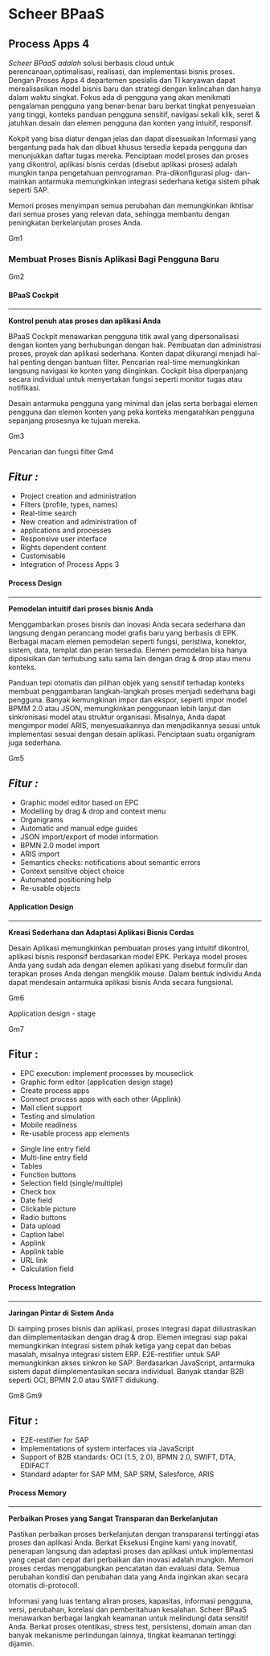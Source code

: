 # Scheer BPaaS
## Process Apps 4

*Scheer BPaaS adalah* solusi berbasis cloud untuk perencanaan,optimalisasi, realisasi, dan implementasi bisnis proses. 
Dengan Proses Apps 4 departemen spesialis dan TI karyawan dapat merealisasikan model bisnis baru dan strategi dengan kelincahan 
dan hanya dalam waktu singkat. Fokus ada di pengguna yang akan menikmati pengalaman pengguna yang benar-benar baru berkat tingkat 
penyesuaian yang tinggi, konteks panduan pengguna sensitif, navigasi sekali klik, seret & jatuhkan desain dan elemen pengguna dan 
konten yang intuitif, responsif. 

Kokpit yang bisa diatur dengan jelas dan dapat disesuaikan Informasi yang bergantung pada hak dan dibuat khusus tersedia kepada 
pengguna dan menunjukkan daftar tugas mereka. Penciptaan model proses dan proses yang dikontrol, aplikasi bisnis cerdas (disebut 
aplikasi proses) adalah mungkin tanpa pengetahuan pemrograman. Pra-dikonfigurasi plug- dan-mainkan antarmuka memungkinkan integrasi 
sederhana ketiga sistem pihak seperti SAP. 

Memori proses menyimpan semua perubahan dan memungkinkan ikhtisar dari semua proses yang relevan data, sehingga membantu dengan 
peningkatan berkelanjutan proses Anda.

Gm1

### Membuat Proses Bisnis Aplikasi Bagi Pengguna Baru

Gm2

#### BPaaS Cockpit
-------------
**Kontrol penuh atas proses dan aplikasi Anda**

BPaaS Cockpit menawarkan pengguna titik awal yang dipersonalisasi dengan konten yang berhubungan dengan hak. Pembuatan dan administrasi 
proses, proyek dan aplikasi sederhana. Konten dapat dikurangi menjadi hal-hal penting dengan bantuan filter. Pencarian real-time memungkinkan langsung
navigasi ke konten yang diinginkan. Cockpit bisa diperpanjang secara individual untuk menyertakan fungsi seperti monitor tugas atau notifikasi. 

Desain antarmuka pengguna yang minimal dan jelas serta berbagai elemen pengguna dan elemen konten yang peka konteks mengarahkan pengguna 
sepanjang prosesnya ke tujuan mereka. 

Gm3

Pencarian dan fungsi filter
Gm4

*Fitur :*
-----------------
- Project creation and administration  
- Filters (profile, types, names)
- Real-time search
- New creation and administration of 
- applications and processes 
- Responsive user interface 
- Rights dependent content
- Customisable
- Integration of Process Apps 3

#### Process Design
--------------
**Pemodelan intuitif dari proses bisnis Anda**

Menggambarkan proses bisnis dan inovasi Anda secara sederhana dan langsung dengan perancang model grafis baru yang berbasis di EPK. 
Berbagai macam elemen pemodelan seperti fungsi, peristiwa, konektor, sistem, data, templat dan peran tersedia. Elemen pemodelan bisa
hanya diposisikan dan terhubung satu sama lain dengan drag & drop atau menu konteks. 

Panduan tepi otomatis dan pilihan objek yang sensitif terhadap konteks membuat penggambaran langkah-langkah proses menjadi sederhana bagi pengguna. 
Banyak kemungkinan impor dan ekspor, seperti impor model BPMM 2.0 atau JSON, memungkinkan penggunaan lebih lanjut dan sinkronisasi model atau struktur 
organisasi. Misalnya, Anda dapat mengimpor model ARIS, menyesuaikannya dan menjadikannya sesuai untuk implementasi sesuai dengan desain aplikasi. 
Penciptaan suatu organigram juga sederhana.

Gm5

*Fitur :*
----------
- Graphic model editor based on EPC
- Modelling by drag & drop and context menu 
- Organigrams
- Automatic and manual edge guides 
- JSON import/export of model information 
- BPMN 2.0 model import
- ARIS import
- Semantics checks: notifications about semantic errors
- Context sensitive object choice
- Automated positioning help 
- Re-usable objects

#### Application Design
--------------
**Kreasi Sederhana dan Adaptasi Aplikasi Bisnis Cerdas**

Desain Aplikasi memungkinkan pembuatan proses yang intuitif dikontrol, aplikasi bisnis responsif berdasarkan model EPK. Perkaya model proses Anda yang 
sudah ada dengan elemen aplikasi yang disebut formulir dan terapkan proses Anda dengan mengklik mouse. Dalam bentuk individu Anda dapat mendesain 
antarmuka aplikasi bisnis Anda secara fungsional.

Gm6

Application design - stage

Gm7

**Fitur :**
----------
- EPC execution: implement processes by mouseclick
- Graphic form editor (application design stage)  
- Create process apps
- Connect process apps with each other (Applink)  
- Mail client support
- Testing and simulation 
- Mobile readiness 
- Re-usable process app elements 
* Single line entry field
* Multi-line entry field 
* Tables
* Function buttons
* Selection field (single/multiple)  
* Check box
* Date field
* Clickable picture 
* Radio buttons
* Data upload 
* Caption label 
* Applink
* Applink table 
* URL link
* Calculation field

#### Process Integration
--------------
**Jaringan Pintar di Sistem Anda**

Di samping proses bisnis dan aplikasi, proses integrasi dapat diilustrasikan dan diimplementasikan dengan drag & drop. Elemen integrasi siap pakai 
memungkinkan integrasi sistem pihak ketiga yang cepat dan bebas masalah, misalnya integrasi sistem ERP. E2E-restifier untuk SAP memungkinkan akses 
sinkron ke SAP. Berdasarkan JavaScript, antarmuka sistem dapat diimplementasikan secara individual. Banyak standar B2B seperti OCI, BPMN 2.0 atau SWIFT 
didukung.

Gm8
Gm9

**Fitur :**
-------
- E2E-restifier for SAP
- Implementations of system interfaces via JavaScript 
- Support of B2B standards: OCI (1.5, 2.0), BPMN 2.0, SWIFT, DTA, EDIFACT
- Standard adapter for SAP MM, SAP SRM, Salesforce, ARIS

#### Process Memory
--------------
**Perbaikan Proses yang Sangat Transparan dan Berkelanjutan**

Pastikan perbaikan proses berkelanjutan dengan transparansi tertinggi atas proses dan aplikasi Anda. Berkat Eksekusi Engine kami yang inovatif, penerapan 
langsung dan adaptasi proses dan aplikasi untuk implementasi yang cepat dan cepat dari perbaikan dan inovasi adalah mungkin. Memori proses cerdas 
menggabungkan pencatatan dan evaluasi data. Semua perubahan kondisi dan perubahan data yang Anda inginkan akan secara otomatis di-protocoll. 

Informasi yang luas tentang aliran proses, kapasitas, informasi pengguna, versi, perubahan, korelasi dan pemberitahuan kesalahan. 
Scheer BPaaS menawarkan berbagai langkah keamanan untuk melindungi data sensitif Anda. Berkat proses otentikasi, stress test, persistensi, domain aman 
dan banyak mekanisme perlindungan lainnya, tingkat keamanan tertinggi dijamin.






